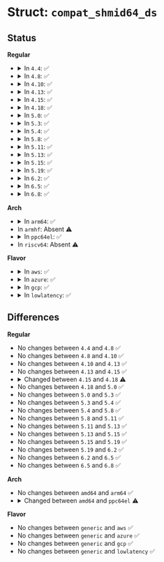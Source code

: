 # Struct: <code>compat_shmid64_ds</code>

## Status
<b>Regular</b>
<ul>
<li>
<details>
<summary>In <code>4.4</code>: ✅</summary>

```c
struct compat_shmid64_ds {
    struct compat_ipc64_perm shm_perm;
    compat_size_t shm_segsz;
    compat_time_t shm_atime;
    compat_ulong_t __unused1;
    compat_time_t shm_dtime;
    compat_ulong_t __unused2;
    compat_time_t shm_ctime;
    compat_ulong_t __unused3;
    compat_pid_t shm_cpid;
    compat_pid_t shm_lpid;
    compat_ulong_t shm_nattch;
    compat_ulong_t __unused4;
    compat_ulong_t __unused5;
};
```
</details>
</li>
<li>
<details>
<summary>In <code>4.8</code>: ✅</summary>

```c
struct compat_shmid64_ds {
    struct compat_ipc64_perm shm_perm;
    compat_size_t shm_segsz;
    compat_time_t shm_atime;
    compat_ulong_t __unused1;
    compat_time_t shm_dtime;
    compat_ulong_t __unused2;
    compat_time_t shm_ctime;
    compat_ulong_t __unused3;
    compat_pid_t shm_cpid;
    compat_pid_t shm_lpid;
    compat_ulong_t shm_nattch;
    compat_ulong_t __unused4;
    compat_ulong_t __unused5;
};
```
</details>
</li>
<li>
<details>
<summary>In <code>4.10</code>: ✅</summary>

```c
struct compat_shmid64_ds {
    struct compat_ipc64_perm shm_perm;
    compat_size_t shm_segsz;
    compat_time_t shm_atime;
    compat_ulong_t __unused1;
    compat_time_t shm_dtime;
    compat_ulong_t __unused2;
    compat_time_t shm_ctime;
    compat_ulong_t __unused3;
    compat_pid_t shm_cpid;
    compat_pid_t shm_lpid;
    compat_ulong_t shm_nattch;
    compat_ulong_t __unused4;
    compat_ulong_t __unused5;
};
```
</details>
</li>
<li>
<details>
<summary>In <code>4.13</code>: ✅</summary>

```c
struct compat_shmid64_ds {
    struct compat_ipc64_perm shm_perm;
    compat_size_t shm_segsz;
    compat_time_t shm_atime;
    compat_ulong_t __unused1;
    compat_time_t shm_dtime;
    compat_ulong_t __unused2;
    compat_time_t shm_ctime;
    compat_ulong_t __unused3;
    compat_pid_t shm_cpid;
    compat_pid_t shm_lpid;
    compat_ulong_t shm_nattch;
    compat_ulong_t __unused4;
    compat_ulong_t __unused5;
};
```
</details>
</li>
<li>
<details>
<summary>In <code>4.15</code>: ✅</summary>

```c
struct compat_shmid64_ds {
    struct compat_ipc64_perm shm_perm;
    compat_size_t shm_segsz;
    compat_time_t shm_atime;
    compat_ulong_t __unused1;
    compat_time_t shm_dtime;
    compat_ulong_t __unused2;
    compat_time_t shm_ctime;
    compat_ulong_t __unused3;
    compat_pid_t shm_cpid;
    compat_pid_t shm_lpid;
    compat_ulong_t shm_nattch;
    compat_ulong_t __unused4;
    compat_ulong_t __unused5;
};
```
</details>
</li>
<li>
<details>
<summary>In <code>4.18</code>: ✅</summary>

```c
struct compat_shmid64_ds {
    struct compat_ipc64_perm shm_perm;
    compat_size_t shm_segsz;
    compat_ulong_t shm_atime;
    compat_ulong_t shm_atime_high;
    compat_ulong_t shm_dtime;
    compat_ulong_t shm_dtime_high;
    compat_ulong_t shm_ctime;
    compat_ulong_t shm_ctime_high;
    compat_pid_t shm_cpid;
    compat_pid_t shm_lpid;
    compat_ulong_t shm_nattch;
    compat_ulong_t __unused4;
    compat_ulong_t __unused5;
};
```
</details>
</li>
<li>
<details>
<summary>In <code>5.0</code>: ✅</summary>

```c
struct compat_shmid64_ds {
    struct compat_ipc64_perm shm_perm;
    compat_size_t shm_segsz;
    compat_ulong_t shm_atime;
    compat_ulong_t shm_atime_high;
    compat_ulong_t shm_dtime;
    compat_ulong_t shm_dtime_high;
    compat_ulong_t shm_ctime;
    compat_ulong_t shm_ctime_high;
    compat_pid_t shm_cpid;
    compat_pid_t shm_lpid;
    compat_ulong_t shm_nattch;
    compat_ulong_t __unused4;
    compat_ulong_t __unused5;
};
```
</details>
</li>
<li>
<details>
<summary>In <code>5.3</code>: ✅</summary>

```c
struct compat_shmid64_ds {
    struct compat_ipc64_perm shm_perm;
    compat_size_t shm_segsz;
    compat_ulong_t shm_atime;
    compat_ulong_t shm_atime_high;
    compat_ulong_t shm_dtime;
    compat_ulong_t shm_dtime_high;
    compat_ulong_t shm_ctime;
    compat_ulong_t shm_ctime_high;
    compat_pid_t shm_cpid;
    compat_pid_t shm_lpid;
    compat_ulong_t shm_nattch;
    compat_ulong_t __unused4;
    compat_ulong_t __unused5;
};
```
</details>
</li>
<li>
<details>
<summary>In <code>5.4</code>: ✅</summary>

```c
struct compat_shmid64_ds {
    struct compat_ipc64_perm shm_perm;
    compat_size_t shm_segsz;
    compat_ulong_t shm_atime;
    compat_ulong_t shm_atime_high;
    compat_ulong_t shm_dtime;
    compat_ulong_t shm_dtime_high;
    compat_ulong_t shm_ctime;
    compat_ulong_t shm_ctime_high;
    compat_pid_t shm_cpid;
    compat_pid_t shm_lpid;
    compat_ulong_t shm_nattch;
    compat_ulong_t __unused4;
    compat_ulong_t __unused5;
};
```
</details>
</li>
<li>
<details>
<summary>In <code>5.8</code>: ✅</summary>

```c
struct compat_shmid64_ds {
    struct compat_ipc64_perm shm_perm;
    compat_size_t shm_segsz;
    compat_ulong_t shm_atime;
    compat_ulong_t shm_atime_high;
    compat_ulong_t shm_dtime;
    compat_ulong_t shm_dtime_high;
    compat_ulong_t shm_ctime;
    compat_ulong_t shm_ctime_high;
    compat_pid_t shm_cpid;
    compat_pid_t shm_lpid;
    compat_ulong_t shm_nattch;
    compat_ulong_t __unused4;
    compat_ulong_t __unused5;
};
```
</details>
</li>
<li>
<details>
<summary>In <code>5.11</code>: ✅</summary>

```c
struct compat_shmid64_ds {
    struct compat_ipc64_perm shm_perm;
    compat_size_t shm_segsz;
    compat_ulong_t shm_atime;
    compat_ulong_t shm_atime_high;
    compat_ulong_t shm_dtime;
    compat_ulong_t shm_dtime_high;
    compat_ulong_t shm_ctime;
    compat_ulong_t shm_ctime_high;
    compat_pid_t shm_cpid;
    compat_pid_t shm_lpid;
    compat_ulong_t shm_nattch;
    compat_ulong_t __unused4;
    compat_ulong_t __unused5;
};
```
</details>
</li>
<li>
<details>
<summary>In <code>5.13</code>: ✅</summary>

```c
struct compat_shmid64_ds {
    struct compat_ipc64_perm shm_perm;
    compat_size_t shm_segsz;
    compat_ulong_t shm_atime;
    compat_ulong_t shm_atime_high;
    compat_ulong_t shm_dtime;
    compat_ulong_t shm_dtime_high;
    compat_ulong_t shm_ctime;
    compat_ulong_t shm_ctime_high;
    compat_pid_t shm_cpid;
    compat_pid_t shm_lpid;
    compat_ulong_t shm_nattch;
    compat_ulong_t __unused4;
    compat_ulong_t __unused5;
};
```
</details>
</li>
<li>
<details>
<summary>In <code>5.15</code>: ✅</summary>

```c
struct compat_shmid64_ds {
    struct compat_ipc64_perm shm_perm;
    compat_size_t shm_segsz;
    compat_ulong_t shm_atime;
    compat_ulong_t shm_atime_high;
    compat_ulong_t shm_dtime;
    compat_ulong_t shm_dtime_high;
    compat_ulong_t shm_ctime;
    compat_ulong_t shm_ctime_high;
    compat_pid_t shm_cpid;
    compat_pid_t shm_lpid;
    compat_ulong_t shm_nattch;
    compat_ulong_t __unused4;
    compat_ulong_t __unused5;
};
```
</details>
</li>
<li>
<details>
<summary>In <code>5.19</code>: ✅</summary>

```c
struct compat_shmid64_ds {
    struct compat_ipc64_perm shm_perm;
    compat_size_t shm_segsz;
    compat_ulong_t shm_atime;
    compat_ulong_t shm_atime_high;
    compat_ulong_t shm_dtime;
    compat_ulong_t shm_dtime_high;
    compat_ulong_t shm_ctime;
    compat_ulong_t shm_ctime_high;
    compat_pid_t shm_cpid;
    compat_pid_t shm_lpid;
    compat_ulong_t shm_nattch;
    compat_ulong_t __unused4;
    compat_ulong_t __unused5;
};
```
</details>
</li>
<li>
<details>
<summary>In <code>6.2</code>: ✅</summary>

```c
struct compat_shmid64_ds {
    struct compat_ipc64_perm shm_perm;
    compat_size_t shm_segsz;
    compat_ulong_t shm_atime;
    compat_ulong_t shm_atime_high;
    compat_ulong_t shm_dtime;
    compat_ulong_t shm_dtime_high;
    compat_ulong_t shm_ctime;
    compat_ulong_t shm_ctime_high;
    compat_pid_t shm_cpid;
    compat_pid_t shm_lpid;
    compat_ulong_t shm_nattch;
    compat_ulong_t __unused4;
    compat_ulong_t __unused5;
};
```
</details>
</li>
<li>
<details>
<summary>In <code>6.5</code>: ✅</summary>

```c
struct compat_shmid64_ds {
    struct compat_ipc64_perm shm_perm;
    compat_size_t shm_segsz;
    compat_ulong_t shm_atime;
    compat_ulong_t shm_atime_high;
    compat_ulong_t shm_dtime;
    compat_ulong_t shm_dtime_high;
    compat_ulong_t shm_ctime;
    compat_ulong_t shm_ctime_high;
    compat_pid_t shm_cpid;
    compat_pid_t shm_lpid;
    compat_ulong_t shm_nattch;
    compat_ulong_t __unused4;
    compat_ulong_t __unused5;
};
```
</details>
</li>
<li>
<details>
<summary>In <code>6.8</code>: ✅</summary>

```c
struct compat_shmid64_ds {
    struct compat_ipc64_perm shm_perm;
    compat_size_t shm_segsz;
    compat_ulong_t shm_atime;
    compat_ulong_t shm_atime_high;
    compat_ulong_t shm_dtime;
    compat_ulong_t shm_dtime_high;
    compat_ulong_t shm_ctime;
    compat_ulong_t shm_ctime_high;
    compat_pid_t shm_cpid;
    compat_pid_t shm_lpid;
    compat_ulong_t shm_nattch;
    compat_ulong_t __unused4;
    compat_ulong_t __unused5;
};
```
</details>
</li>
</ul>
<b>Arch</b>
<ul>
<li>
<details>
<summary>In <code>arm64</code>: ✅</summary>

```c
struct compat_shmid64_ds {
    struct compat_ipc64_perm shm_perm;
    compat_size_t shm_segsz;
    compat_ulong_t shm_atime;
    compat_ulong_t shm_atime_high;
    compat_ulong_t shm_dtime;
    compat_ulong_t shm_dtime_high;
    compat_ulong_t shm_ctime;
    compat_ulong_t shm_ctime_high;
    compat_pid_t shm_cpid;
    compat_pid_t shm_lpid;
    compat_ulong_t shm_nattch;
    compat_ulong_t __unused4;
    compat_ulong_t __unused5;
};
```
</details>
</li>
<li>
In <code>armhf</code>: Absent ⚠️
</li>
<li>
<details>
<summary>In <code>ppc64el</code>: ✅</summary>

```c
struct compat_shmid64_ds {
    struct compat_ipc64_perm shm_perm;
    unsigned int shm_atime_high;
    unsigned int shm_atime;
    unsigned int shm_dtime_high;
    unsigned int shm_dtime;
    unsigned int shm_ctime_high;
    unsigned int shm_ctime;
    unsigned int __unused4;
    compat_size_t shm_segsz;
    compat_pid_t shm_cpid;
    compat_pid_t shm_lpid;
    compat_ulong_t shm_nattch;
    compat_ulong_t __unused5;
    compat_ulong_t __unused6;
};
```
</details>
</li>
<li>
In <code>riscv64</code>: Absent ⚠️
</li>
</ul>
<b>Flavor</b>
<ul>
<li>
<details>
<summary>In <code>aws</code>: ✅</summary>

```c
struct compat_shmid64_ds {
    struct compat_ipc64_perm shm_perm;
    compat_size_t shm_segsz;
    compat_ulong_t shm_atime;
    compat_ulong_t shm_atime_high;
    compat_ulong_t shm_dtime;
    compat_ulong_t shm_dtime_high;
    compat_ulong_t shm_ctime;
    compat_ulong_t shm_ctime_high;
    compat_pid_t shm_cpid;
    compat_pid_t shm_lpid;
    compat_ulong_t shm_nattch;
    compat_ulong_t __unused4;
    compat_ulong_t __unused5;
};
```
</details>
</li>
<li>
<details>
<summary>In <code>azure</code>: ✅</summary>

```c
struct compat_shmid64_ds {
    struct compat_ipc64_perm shm_perm;
    compat_size_t shm_segsz;
    compat_ulong_t shm_atime;
    compat_ulong_t shm_atime_high;
    compat_ulong_t shm_dtime;
    compat_ulong_t shm_dtime_high;
    compat_ulong_t shm_ctime;
    compat_ulong_t shm_ctime_high;
    compat_pid_t shm_cpid;
    compat_pid_t shm_lpid;
    compat_ulong_t shm_nattch;
    compat_ulong_t __unused4;
    compat_ulong_t __unused5;
};
```
</details>
</li>
<li>
<details>
<summary>In <code>gcp</code>: ✅</summary>

```c
struct compat_shmid64_ds {
    struct compat_ipc64_perm shm_perm;
    compat_size_t shm_segsz;
    compat_ulong_t shm_atime;
    compat_ulong_t shm_atime_high;
    compat_ulong_t shm_dtime;
    compat_ulong_t shm_dtime_high;
    compat_ulong_t shm_ctime;
    compat_ulong_t shm_ctime_high;
    compat_pid_t shm_cpid;
    compat_pid_t shm_lpid;
    compat_ulong_t shm_nattch;
    compat_ulong_t __unused4;
    compat_ulong_t __unused5;
};
```
</details>
</li>
<li>
<details>
<summary>In <code>lowlatency</code>: ✅</summary>

```c
struct compat_shmid64_ds {
    struct compat_ipc64_perm shm_perm;
    compat_size_t shm_segsz;
    compat_ulong_t shm_atime;
    compat_ulong_t shm_atime_high;
    compat_ulong_t shm_dtime;
    compat_ulong_t shm_dtime_high;
    compat_ulong_t shm_ctime;
    compat_ulong_t shm_ctime_high;
    compat_pid_t shm_cpid;
    compat_pid_t shm_lpid;
    compat_ulong_t shm_nattch;
    compat_ulong_t __unused4;
    compat_ulong_t __unused5;
};
```
</details>
</li>
</ul>

## Differences
<b>Regular</b>
<ul>
<li>
No changes between <code>4.4</code> and <code>4.8</code> ✅
</li>
<li>
No changes between <code>4.8</code> and <code>4.10</code> ✅
</li>
<li>
No changes between <code>4.10</code> and <code>4.13</code> ✅
</li>
<li>
No changes between <code>4.13</code> and <code>4.15</code> ✅
</li>
<li>
<details>
<summary>Changed between <code>4.15</code> and <code>4.18</code> ⚠️</summary>
<ul>
<li>
<b>Field added. </b>
<code>compat_ulong_t shm_atime_high</code>
</li>
<li>
<b>Field added. </b>
<code>compat_ulong_t shm_dtime_high</code>
</li>
<li>
<b>Field added. </b>
<code>compat_ulong_t shm_ctime_high</code>
</li>
<li>
<b>Field removed. </b>
<code>compat_ulong_t __unused1</code>
</li>
<li>
<b>Field removed. </b>
<code>compat_ulong_t __unused2</code>
</li>
<li>
<b>Field removed. </b>
<code>compat_ulong_t __unused3</code>
</li>
<li>
<b>Field type changed. </b>
<code>compat_time_t shm_atime</code> ➡️ <code>compat_ulong_t shm_atime</code>
</li>
<li>
<b>Field type changed. </b>
<code>compat_time_t shm_dtime</code> ➡️ <code>compat_ulong_t shm_dtime</code>
</li>
<li>
<b>Field type changed. </b>
<code>compat_time_t shm_ctime</code> ➡️ <code>compat_ulong_t shm_ctime</code>
</li>
</ul>
</details>
</li>
<li>
No changes between <code>4.18</code> and <code>5.0</code> ✅
</li>
<li>
No changes between <code>5.0</code> and <code>5.3</code> ✅
</li>
<li>
No changes between <code>5.3</code> and <code>5.4</code> ✅
</li>
<li>
No changes between <code>5.4</code> and <code>5.8</code> ✅
</li>
<li>
No changes between <code>5.8</code> and <code>5.11</code> ✅
</li>
<li>
No changes between <code>5.11</code> and <code>5.13</code> ✅
</li>
<li>
No changes between <code>5.13</code> and <code>5.15</code> ✅
</li>
<li>
No changes between <code>5.15</code> and <code>5.19</code> ✅
</li>
<li>
No changes between <code>5.19</code> and <code>6.2</code> ✅
</li>
<li>
No changes between <code>6.2</code> and <code>6.5</code> ✅
</li>
<li>
No changes between <code>6.5</code> and <code>6.8</code> ✅
</li>
</ul>
<b>Arch</b>
<ul>
<li>
No changes between <code>amd64</code> and <code>arm64</code> ✅
</li>
<li>
<details>
<summary>Changed between <code>amd64</code> and <code>ppc64el</code> ⚠️</summary>
<ul>
<li>
<b>Field added. </b>
<code>compat_ulong_t __unused6</code>
</li>
<li>
<b>Field type changed. </b>
<code>compat_ulong_t shm_atime</code> ➡️ <code>unsigned int shm_atime</code>
</li>
<li>
<b>Field type changed. </b>
<code>compat_ulong_t shm_atime_high</code> ➡️ <code>unsigned int shm_atime_high</code>
</li>
<li>
<b>Field type changed. </b>
<code>compat_ulong_t shm_dtime</code> ➡️ <code>unsigned int shm_dtime</code>
</li>
<li>
<b>Field type changed. </b>
<code>compat_ulong_t shm_dtime_high</code> ➡️ <code>unsigned int shm_dtime_high</code>
</li>
<li>
<b>Field type changed. </b>
<code>compat_ulong_t shm_ctime</code> ➡️ <code>unsigned int shm_ctime</code>
</li>
<li>
<b>Field type changed. </b>
<code>compat_ulong_t shm_ctime_high</code> ➡️ <code>unsigned int shm_ctime_high</code>
</li>
<li>
<b>Field type changed. </b>
<code>compat_ulong_t __unused4</code> ➡️ <code>unsigned int __unused4</code>
</li>
</ul>
</details>
</li>
</ul>
<b>Flavor</b>
<ul>
<li>
No changes between <code>generic</code> and <code>aws</code> ✅
</li>
<li>
No changes between <code>generic</code> and <code>azure</code> ✅
</li>
<li>
No changes between <code>generic</code> and <code>gcp</code> ✅
</li>
<li>
No changes between <code>generic</code> and <code>lowlatency</code> ✅
</li>
</ul>
